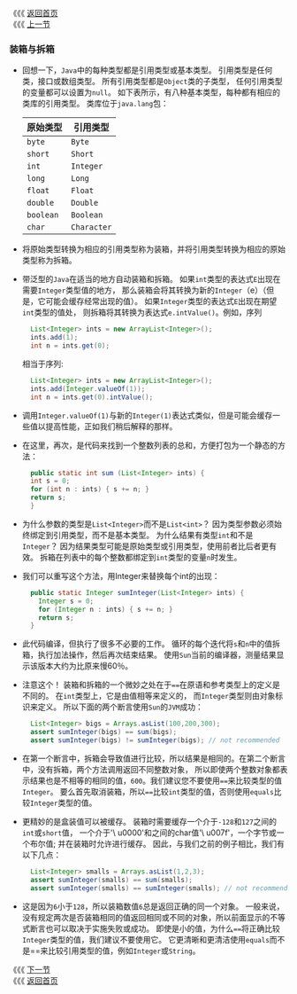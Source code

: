 《《《 [返回首页](../README.md)     </br>
《《《 [上一节](01_Generics.md)

### 装箱与拆箱
- 回想一下，`Java`中的每种类型都是引用类型或基本类型。 引用类型是任何类，接口或数组类型。 所有引用类型都是`Object`类的子类型，
任何引用类型的变量都可以设置为`null`。 如下表所示，有八种基本类型，每种都有相应的类库的引用类型。 类库位于`java.lang`包：
  
    原始类型 | 引用类型
    ---|---
    `byte` |`Byte`
    `short` |`Short`
    `int` |`Integer`
    `long` |`Long`
    `float` |`Float`
    `double` |`Double`
    `boolean` |`Boolean`
    `char` |`Character`

- 将原始类型转换为相应的引用类型称为装箱，并将引用类型转换为相应的原始类型称为拆箱。

- 带泛型的`Java`在适当的地方自动装箱和拆箱。 如果`int`类型的表达式`E`出现在需要`Integer`类型值的地方，
那么装箱会将其转换为新的`Integer`（e）（但是，它可能会缓存经常出现的值）。 如果`Integer`类型的表达式`E`出现在期望`int`类型的值处，
则拆箱将其转换为表达式`e.intValue()`。例如，序列
  ```java
    List<Integer> ints = new ArrayList<Integer>();
    ints.add(1);
    int n = ints.get(0);
  ```
  相当于序列:
  ```java
    List<Integer> ints = new ArrayList<Integer>();
    ints.add(Integer.valueOf(1));
    int n = ints.get(0).intValue();
  ```
  
- 调用`Integer.valueOf(1)`与新的`Integer(1)`表达式类似，但是可能会缓存一些值以提高性能，正如我们稍后解释的那样。

- 在这里，再次，是代码来找到一个整数列表的总和，方便打包为一个静态的方法：
  ```java
    public static int sum (List<Integer> ints) {
    int s = 0;
    for (int n : ints) { s += n; }
    return s;
    }
  ```
  
- 为什么参数的类型是`List<Integer>`而不是`List<int>`？ 因为类型参数必须始终绑定到引用类型，而不是基本类型。 
为什么结果有类型`int`和不是`Integer`？ 因为结果类型可能是原始类型或引用类型，使用前者比后者更有效。
拆箱在列表中的每个整数都绑定到`int`类型的变量`n`时发生。  

- 我们可以重写这个方法，用Integer来替换每个int的出现：
  ```java
    public static Integer sumInteger(List<Integer> ints) {
      Integer s = 0;
      for (Integer n : ints) { s += n; }
      return s;
    }
  ```
- 此代码编译，但执行了很多不必要的工作。 循环的每个迭代将`s`和`n`中的值拆箱，执行加法操作，然后再次结束结果。
使用`Sun`当前的编译器，测量结果显示该版本大约为比原来慢60％。
  
- 注意这个！ 装箱和拆箱的一个微妙之处在于`==`在原语和参考类型上的定义是不同的。 在`int`类型上，它是由值相等来定义的，
而`Integer`类型则由对象标识来定义。 所以下面的两个断言使用`Sun`的`JVM`成功： 
  ```java
    List<Integer> bigs = Arrays.asList(100,200,300);
    assert sumInteger(bigs) == sum(bigs);
    assert sumInteger(bigs) != sumInteger(bigs); // not recommended
  ```
- 在第一个断言中，拆箱会导致值进行比较，所以结果是相同的。在第二个断言中，没有拆箱，两个方法调用返回不同整数对象，
所以即使两个整数对象都表示结果也是不相等的相同的值，`600`。我们建议您不要使用`==`来比较类型的值`Integer`。 
要么首先取消装箱，所以`==`比较`int`类型的值，否则使用`equals`比较`Integer`类型的值。
 
- 更精妙的是盒装值可以被缓存。 装箱时需要缓存一个介于`-128`和`127`之间的`int`或`short`值，
一个介于'\ u0000'和之间的char值'\ u007f'，一个字节或一个布尔值; 并在装箱时允许进行缓存。
因此，与我们之前的例子相比，我们有以下几点：
  ```java
    List<Integer> smalls = Arrays.asList(1,2,3);
    assert sumInteger(smalls) == sum(smalls);
    assert sumInteger(smalls) == sumInteger(smalls); // not recommended
  ```
 
- 这是因为`6`小于`128`，所以装箱数值`6`总是返回正确的同一个对象。 一般来说，
没有规定两次是否装箱相同的值返回相同或不同的对象，所以前面显示的不等式断言也可以取决于实施失败或成功。 
即使是小的值，为什么`==`将正确比较`Integer`类型的值，我们建议不要使用它。 
它更清晰和更清洁使用`equals`而不是==来比较引用类型的值，例如`Integer`或`String`。
 
《《《 [下一节](03_Foreach.md) </br>
《《《 [返回首页](../README.md)
